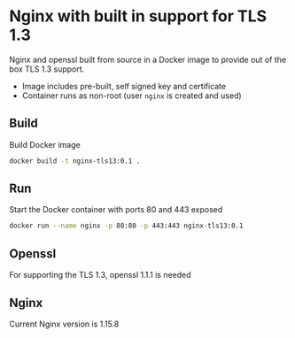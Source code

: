 # Nginx with built in support for TLS 1.3
Nginx and openssl built from source in a Docker image to provide out of the box TLS 1.3 support.

* Image includes pre-built, self signed key and certificate
* Container runs as non-root (user `nginx` is created and used) 

## Build
Build Docker image
```bash
docker build -t nginx-tls13:0.1 .
```

## Run
Start the Docker container with ports 80 and 443 exposed
```bash
docker run --name nginx -p 80:80 -p 443:443 nginx-tls13:0.1
```

## Openssl
For supporting the TLS 1.3, openssl 1.1.1 is needed

## Nginx
Current Nginx version is 1.15.8
